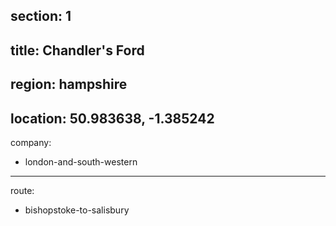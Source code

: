 ﻿section: 1
----
title: Chandler's Ford
----
region: hampshire
----
location: 50.983638, -1.385242
----
company:
- london-and-south-western
----
route:
- bishopstoke-to-salisbury
